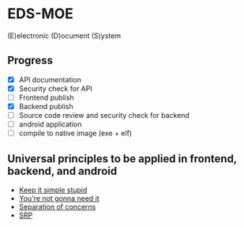 # EDS-MOE
(E)electronic (D)ocument (S)ystem 

## Progress
- [x] API documentation
- [x] Security check for API
- [ ] Frontend publish
- [x] Backend publish
- [ ] Source code review and security check for backend
- [ ] android application
- [ ] compile to native image (exe + elf)

## Universal principles to be applied in frontend, backend, and android
- [Keep it simple stupid](http://principles-wiki.net/principles:keep_it_simple_stupid)
- [You're not gonna need it](http://c2.com/xp/YouArentGonnaNeedIt.html)
- [Separation of concerns](https://en.wikipedia.org/wiki/Separation_of_concerns)
- [SRP](https://en.wikipedia.org/wiki/Single-responsibility_principle)
